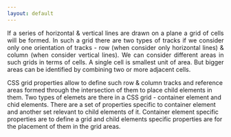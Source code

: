 ```yaml
---
layout: default
---
```

<div class="ui basic segment">
    <p class="firstp" style="text-align: justify;">
        If a series of horizontal & vertical lines are drawn on a plane a grid of cells will be formed. In such a grid there are two types of tracks if we consider only one orientation of tracks - row (when consider only horizontal lines) & column (when consider vertical lines). We can consider different areas in such grids in terms of cells. A single cell is smallest unit of area. But bigger areas can be identified by combining two or more adjacent cells.
    </p>
    <p>
        CSS grid properties allow to define such row & column tracks and reference areas formed through the intersection of them to place child elements in them. Two types of elemets are there in a CSS grid - container element and chid elements. There are a set of properties specific to container element and another set relevant to child elements of it. Container element specific properties are to define a grid and child elements specific properties are for the placement of them in the grid areas.
    </p>
</div>